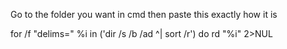 Go to the folder you want in cmd then paste this exactly how it is

for /f "delims=" %i in ('dir /s /b /ad ^| sort /r') do rd "%i" 2>NUL